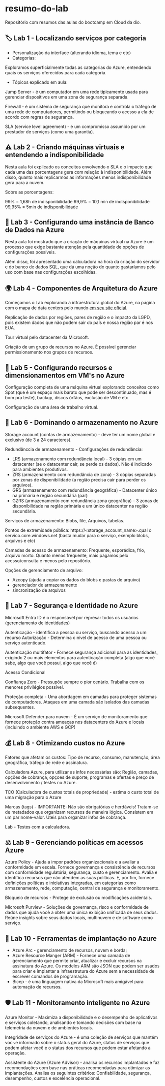 # resumo-do-lab
Repositório com resumos das aulas do bootcamp em Cloud da dio.


## 🏷️ Lab 1 - Localizando serviços por categoria

- Personalização da interface (alterando idioma, tema e etc)
- Categorias:

Exploramos superficialmente todas as categorias do Azure, entendendo quais os serviços oferecidos para cada categoria.

- Tópicos explicado em aula:
  
Jump Server - é um computador em uma rede tipicamente usada para gerenciar dispositivos em uma zona de segurança separada.

Firewall - é um sistema de segurança que monitora e controla o tráfego de uma rede de computadores, permitindo ou bloqueando o acesso a ela de acordo com regras de segurança.

SLA (service level agreement) - é um compromisso assumido por um prestador de serviços (como uma garantia).


## ⚠️ Lab 2 - Criando máquinas virtuais e entendendo a indisponibilidade

Nesta aula foi explicado os conceitos envolvendo o SLA e o impacto que cada uma das porcentagens gera com relação à indisponibilidade. Além disso, quanto mais replicarmos as informações menos indisponibilidade gera para a nuvem.

Sobre as porcentagens:

99% = 1,68h de indisponibilidade
99,9% = 10,1 min de indisponibilidade
99,95% = 5min de indisponibilidade

## 🔢 Lab 3 - Configurando uma instância de Banco de Dados na Azure

Nesta aula foi mostrado que a criação de máquinas virtual na Azure é um processo que exige bastante atenção pela quantidade de opções de configurações possíveis. 

Além disso, foi apresentado uma calculadora na hora da criação do servidor e do banco de dados SQL, que dá uma noção do quanto gastaríamos pelo uso com base nas configurações escolhidas. 

## 🌍 Lab 4 - Componentes de Arquitetura do Azure

Começamos o Lab explorando a infraestrutura global do Azure, na página com o mapa de data centers pelo mundo [em seu site oficial](https://datacenters.microsoft.com/globe/explore).

Replicação de dados por regiões, pares de região e o impacto da LGPD, pois existem dados que não podem sair do país e nossa região par é nos EUA.

Tour virtual pelo datacenter da Microsoft.

Criação de um grupo de recursos no Azure. É possível gerenciar permissionamento nos grupos de recursos.

## 💾 Lab 5 - Configurando recursos e dimensionamentos em VM's no Azure

Configuração completa de uma máquina virtual explorando conceitos como Spot (que é um espaço mais barato que pode ser descontinuado, mas é bom pra teste), backup, discos órfãos, exclusão de VM e etc.

Configuração de uma área de trabalho virtual.

## 🧳 Lab 6 - Dominando o armazenamento no Azure 

Storage account (contas de armazenamento) - deve ter um nome global e exclusivo (de 3 a 24 caracteres).

Redundânccia de armazenamento - Configurações de redundância: 
- LRS (armazenamento com redundância local) - 3 cópias em um datacenter (se o datacenter cair, se perde os dados). Não é indicado para ambientes produtivos.
- ZRS (armazenamento com redundância de zona) - 3 cópias separadas por zonas de disponibilidade (a região precisa cair para perder os arquivos).
- GRS (armazenamento com redundância geográfica) - Datacenter único na primária e região secundária (par)
- GZRS  (armazenamento com redundância zona geográfica) - 3 zonas de disponibilidade na região primária e um único datacenter na região secundária.

Serviços de armazenamento: Blobs, file, Arquivos, tabelas.

Pontos de extremidade pública: https://<storage_account_name>.qual o servico.core.windows.net (basta mudar para o serviço, exemplo blobs, arquivos e etc)

Camadas de acesso de armazenamento: Frequente, esporádica, frio, arquivo morto. Quanto menos frequente, mais pagamos pelo acesso/consulta e menos pelo repositório.

Opções de gerenciamento de arquivo: 
- Azcopy (ajuda a copiar os dados do blobs e pastas de arquivo)
- gerenciador de armazenamento
- sincronização de arquivos

## 🔐 Lab 7 - Segurança e Identidade no Azure

Microsoft Entra ID é o responsável por represar todos os usuários (gerenciamento de identidades)

Autenticação - identifica a pessoa ou serviço, buscando acesso a um recurso
Autorização - Determina o nível de acesso de uma pessoa ou serviço autenticado.

Autenticação multifator - Fornece segurança adicional para as identidades, exigindo 2 ou mais elementos para autenticação completa (algo que você sabe, algo que você possui, algo que você é)

Acesso Condicional

Confiança Zero - Pressupõe sempre o pior cenário. Trabalha com os menores privilégios possível.

Proteção completa - Uma abordagem em camadas para proteger sistemas de computadores. Ataques em uma camada são isolados das camadas subsequentes.

Microsoft Defender para nuvem - É um serviço de monitoramento que fornece proteção contra ameaças nos datacenters do Azure e locais (incluindo o ambiente AWS e GCP)

## 💰 Lab 8 - Otimizando custos no Azure

Fatores que afetam os custos: Tipo de recurso, consumo, manutenção, área geográfica, tráfego de rede e assinatura.

Calculadora Azure, para utilizar as infos necessárias são: Região, camadas, opções de cobrança, opçoes de suporte, programas e ofertas e preço de desenvolvimento / testes no Azure.

TCO (Calculadora de custos totais de propriedade) - estima o custo total de uma migração para o Azure

Marcas (tags) - IMPORTANTE: Não são obrigatórias e herdáveis! Tratam-se de metadados que organizam recursos de maneira lógica. Consistem em um par nome-valor. Úteis para organizar infos de cobrança.

Lab - Testes com a calculadora.

## ⚖️ Lab 9 - Gerenciando políticas em acessos Azure

Azure Policy - Ajuda a impor padrões organizacionais e a avaliar a conformidade em escala. Fornece governança e consistência de recursos com conformidade regulatória, segurança, custo e gerenciamento. Avalia e identifica recursos que não atendem as suas políticas. E, por fim, fornece definições políticas e iniciativas integradas, em categorias como armazenamento, rede, computação, central de segurança e monitoramento.

Bloqueio de recursos - Protege de exclusão ou modificações acidentais.

Microsoft Purview - Soluções de governança, risco e conformidade de dados que ajuda você a obter uma única exibição unificada de seus dados. Reúne insights sobre seus dados locais, multinuvem e de software como serviço.

## 📌 Lab 10 - Ferramentas de implantação no Azure

- Azure Arc - gerenciamento de recursos, nuvem e borda;
- Azure Resource Manger (ARM) - Fornece uma camada de gerenciamento que permite criar, atualizar e excluir recursos na assinatura do Azure. Os modelos ARM são JSON que podem ser usados para criar e implantar a infraestrutura do Azure sem a necessidade de escrever comandos de programação.
- Bicep - é uma linguagem nativa da Microsoft mais amigável para automação de recursos.

## 🛡️ Lab 11 - Monitoramento inteligente no Azure

Azure Monitor - Maximiza a disponibilidade e o desempenho de aplicativos e serviços coletando, analisando e tomando decisões com base na telemetria da nuvem e de ambientes locais.

Integridade de serviços do Azure - é uma coleção de serviços que mantém voc~e informado sobre o status geral do Azure, status de serviços que podem afetar você e o status dos recursos que podem estar afetando a operação.

Assistente do Azure (Azure Advisor) - analisa os recursos implantados e faz recomendações com base nas práticas recomendadas para otimizar as implantações. Analisa os seguintes critérios: Confiabilidade, segurança, desempenho, custos e excelência operacional. 
